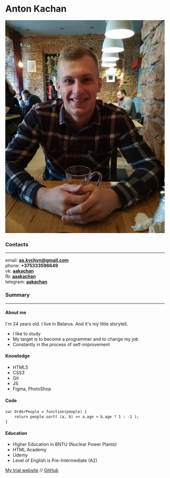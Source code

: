 # Anton Kachan

![My_photo](/my_photo.jpg)

### Contacts

---

email: **<aa.kvchvn@gmail.com>**  
phone: **+375333596649**  
vk: **[aakachan](https://vk.com/aakachan)**  
fb: **[aaakachan](https://www.facebook.com/aaakachan)**  
telegram: **[aakachan](https://t.me/aakachan)**

### Summary

---

#### About me

I'm 24 years old. I live in Belarus.
And it's my little storytell.

- I like to study
- My target is to become a programmer and to change my job
- Сonstantly in the process of self-improvement

#### Knowledge

- HTML5
- CSS3
- Git
- JS
- Figma, PhotoShop

#### Code

```
var OrderPeople = function(people) {
    return people.sort( (a, b) => a.age > b.age ? 1 : -1 );
}
```

#### Education

- Higher Education in BNTU (Nuclear Power Plants)
- HTML Academy
- Udemy
- Level of English is Pre-Intermediate (A2)

[My trial website](http://cuda-cuda.000webhostapp.com/) // [GitHub](https://github.com/urozhai/Cuda-Project)
